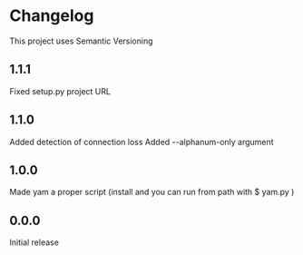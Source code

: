 # Changelog

This project uses Semantic Versioning


## 1.1.1

Fixed setup.py project URL


## 1.1.0

Added detection of connection loss
Added --alphanum-only argument

## 1.0.0

Made yam a proper script (install and you can run from path with $ yam.py <args>)

## 0.0.0

Initial release
